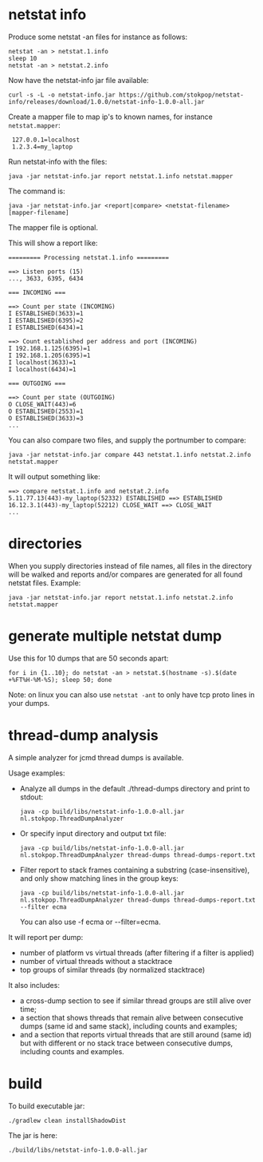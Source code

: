 # netstat info

Produce some netstat -an files for instance as follows:

    netstat -an > netstat.1.info
    sleep 10
    netstat -an > netstat.2.info
    
Now have the netstat-info jar file available:

    curl -s -L -o netstat-info.jar https://github.com/stokpop/netstat-info/releases/download/1.0.0/netstat-info-1.0.0-all.jar

Create a mapper file to map ip's to known names, for instance `netstat.mapper`:
 
     127.0.0.1=localhost
     1.2.3.4=my_laptop
         
Run netstat-info with the files:

    java -jar netstat-info.jar report netstat.1.info netstat.mapper

The command is:

    java -jar netstat-info.jar <report|compare> <netstat-filename> [mapper-filename]

The mapper file is optional.
    
This will show a report like:

    ========= Processing netstat.1.info =========
    
    ==> Listen ports (15)
    ..., 3633, 6395, 6434
    
    === INCOMING ===
    
    ==> Count per state (INCOMING)
    I ESTABLISHED(3633)=1
    I ESTABLISHED(6395)=2
    I ESTABLISHED(6434)=1
    
    ==> Count established per address and port (INCOMING)
    I 192.168.1.125(6395)=1
    I 192.168.1.205(6395)=1
    I localhost(3633)=1
    I localhost(6434)=1
    
    === OUTGOING ===
    
    ==> Count per state (OUTGOING)
    O CLOSE_WAIT(443)=6
    O ESTABLISHED(2553)=1
    O ESTABLISHED(3633)=3
    ...
         
You can also compare two files, and supply the portnumber to compare:

    java -jar netstat-info.jar compare 443 netstat.1.info netstat.2.info netstat.mapper
    
It will output something like:

    ==> compare netstat.1.info and netstat.2.info
    5.11.77.13(443)-my_laptop(52332) ESTABLISHED ==> ESTABLISHED
    16.12.3.1(443)-my_laptop(52212) CLOSE_WAIT ==> CLOSE_WAIT
    ...

# directories

When you supply directories instead of file names, all files in the directory will be walked
and reports and/or compares are generated for all found netstat files. Example:

    java -jar netstat-info.jar report netstat.1.info netstat.2.info netstat.mapper

# generate multiple netstat dump

Use this for 10 dumps that are 50 seconds apart:

    for i in {1..10}; do netstat -an > netstat.$(hostname -s).$(date +%FT%H-%M-%S); sleep 50; done

Note: on linux you can also use `netstat -ant` to only have tcp proto lines in your dumps.
    
# thread-dump analysis

A simple analyzer for jcmd thread dumps is available.

Usage examples:

- Analyze all dumps in the default ./thread-dumps directory and print to stdout:

      java -cp build/libs/netstat-info-1.0.0-all.jar nl.stokpop.ThreadDumpAnalyzer

- Or specify input directory and output txt file:

      java -cp build/libs/netstat-info-1.0.0-all.jar nl.stokpop.ThreadDumpAnalyzer thread-dumps thread-dumps-report.txt

- Filter report to stack frames containing a substring (case-insensitive), and only show matching lines in the group keys:

      java -cp build/libs/netstat-info-1.0.0-all.jar nl.stokpop.ThreadDumpAnalyzer thread-dumps thread-dumps-report.txt --filter ecma

  You can also use -f ecma or --filter=ecma.

It will report per dump:
- number of platform vs virtual threads (after filtering if a filter is applied)
- number of virtual threads without a stacktrace
- top groups of similar threads (by normalized stacktrace)

It also includes:
- a cross-dump section to see if similar thread groups are still alive over time;
- a section that shows threads that remain alive between consecutive dumps (same id and same stack), including counts and examples;
- and a section that reports virtual threads that are still around (same id) but with different or no stack trace between consecutive dumps, including counts and examples.

# build

To build executable jar:

    ./gradlew clean installShadowDist
    
The jar is here:

    ./build/libs/netstat-info-1.0.0-all.jar
    
         
